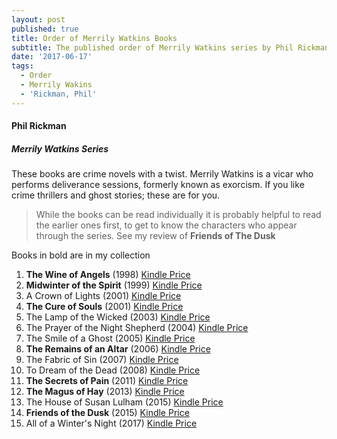 ```yaml
---
layout: post
published: true
title: Order of Merrily Watkins Books
subtitle: The published order of Merrily Watkins series by Phil Rickman
date: '2017-06-17'
tags:
  - Order
  - Merrily Wakins
  - 'Rickman, Phil'
---
```

#### Phil Rickman

##### Merrily Watkins Series

These books are crime novels with a twist.  Merrily Watkins is a vicar who performs deliverance sessions, formerly known as exorcism.  If you like crime thrillers and ghost stories; these are for you.

> While the books can be read individually it is probably helpful to read the earlier ones first, to get to know the characters who appear through the series.  See my review of **Friends of The Dusk**

Books in bold are in my collection


1. **The Wine of Angels** (1998) [Kindle Price](http://amzn.to/2rX8A66)
1. **Midwinter of the Spirit** (1999) [Kindle Price](http://amzn.to/2rXbBna)
1. A Crown of Lights (2001) [Kindle Price](http://amzn.to/2rgOIJe)
1. **The Cure of Souls** (2001) [Kindle Price](http://amzn.to/2rh9g4h)
1. The Lamp of the Wicked (2003) [Kindle Price](http://amzn.to/2rM9zI8)
1. The Prayer of the Night Shepherd (2004) [Kindle Price](http://amzn.to/2s8vda2)
1. The Smile of a Ghost (2005) [Kindle Price](http://amzn.to/2t6JHnQ)
1. **The Remains of an Altar** (2006) [Kindle Price](http://amzn.to/2rXhFMx)
1. The Fabric of Sin (2007) [Kindle Price](http://amzn.to/2rgLaH8)
1. To Dream of the Dead (2008) [Kindle Price](http://amzn.to/2sOsctd)
1. **The Secrets of Pain** (2011) [Kindle Price](http://amzn.to/2rMw9jJ)
1. **The Magus of Hay** (2013) [Kindle Price](http://amzn.to/2seM6ke)
1. The House of Susan Lulham (2015) [Kindle Price](http://amzn.to/2t6bRPZ)
1. **Friends of the Dusk** (2015) [Kindle Price](http://amzn.to/2t6i7Hm)
1. All of a Winter's Night (2017) [Kindle Price](http://amzn.to/2rMoe5O)

